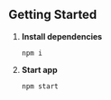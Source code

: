 
## Getting Started

1. **Install dependencies**

   ```npm i```

2. **Start app**

   ```npm start```

